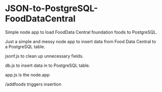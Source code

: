 # JSON-to-PostgreSQL-FoodDataCentral
Simple node app to load FoodData Central foundation foods to PostgreSQL.

Just a simple and messy node app to insert data from Food Data Central to a PostgreSQL table.

jsonf.js to clean up unnecessary fields.

db.js to insert data in to PostgreSQL table.

app.js is the node.app

/addfoods triggers insertion
